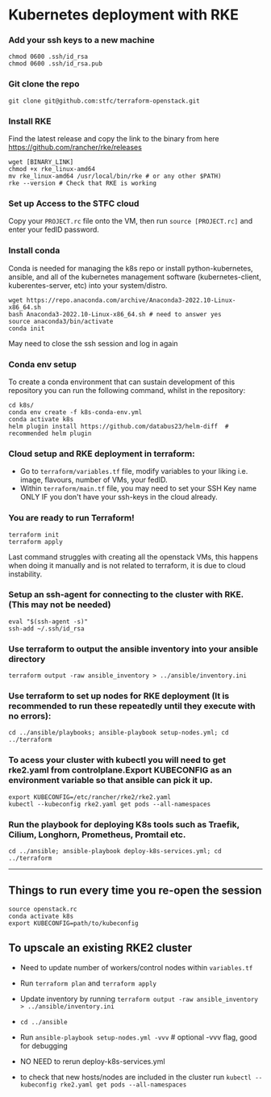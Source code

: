 # Kubernetes deployment with RKE

### Add your ssh keys to a new machine

```shell
chmod 0600 .ssh/id_rsa
chmod 0600 .ssh/id_rsa.pub
```


### Git clone the repo 

```shell
git clone git@github.com:stfc/terraform-openstack.git
```

### Install RKE

Find the latest release and copy the link to the binary from here https://github.com/rancher/rke/releases

```shell
wget [BINARY_LINK]
chmod +x rke_linux-amd64
mv rke_linux-amd64 /usr/local/bin/rke # or any other $PATH) 
rke --version # Check that RKE is working
```

### Set up Access to the STFC cloud
 
Copy your `PROJECT.rc` file onto the VM, then run `source [PROJECT.rc]` and enter your fedID password.


### Install conda 

Conda is needed for managing the k8s repo or install python-kubernetes, ansible, and all of the kubernetes management software (kubernetes-client, kuberentes-server, etc) into your system/distro.

```shell
wget https://repo.anaconda.com/archive/Anaconda3-2022.10-Linux-x86_64.sh
bash Anaconda3-2022.10-Linux-x86_64.sh # need to answer yes
source anaconda3/bin/activate
conda init
```

May need to close the ssh session and log in again


### Conda env setup

To create a conda environment that can sustain development of this repository you can run the following command, whilst in the repository:

```shell
cd k8s/
conda env create -f k8s-conda-env.yml
conda activate k8s
helm plugin install https://github.com/databus23/helm-diff  # recommended helm plugin
```


### Cloud setup and RKE deployment in terraform:

- Go to `terraform/variables.tf` file, modify variables to your liking i.e. image, flavours, number of VMs, your fedID.
- Within `terraform/main.tf` file, you may need to set your  SSH Key name ONLY IF you don't have your ssh-keys in the cloud already.


### You are ready to run Terraform!

```shell
terraform init
terraform apply
``` 
Last command struggles with creating all the openstack VMs, this happens when doing it manually and is not related to terraform, it is due to cloud instability.


### Setup an ssh-agent for connecting to the cluster with RKE. (This may not be needed)

```shell
eval "$(ssh-agent -s)"
ssh-add ~/.ssh/id_rsa 
```

### Use terraform to output the ansible inventory into your ansible directory

```shell
terraform output -raw ansible_inventory > ../ansible/inventory.ini
```


### Use terraform to set up nodes for RKE deployment (It is recommended to run these repeatedly until they execute with no errors): 

```shell
cd ../ansible/playbooks; ansible-playbook setup-nodes.yml; cd ../terraform
```

### To acess your cluster with kubectl you will need to get rke2.yaml from controlplane.Export KUBECONFIG as an environment variable so that ansible can pick it up.

```shell
export KUBECONFIG=/etc/rancher/rke2/rke2.yaml
kubectl --kubeconfig rke2.yaml get pods --all-namespaces
```


### Run the playbook for deploying K8s tools such as Traefik, Cilium, Longhorn, Prometheus, Promtail etc.

```shell
cd ../ansible; ansible-playbook deploy-k8s-services.yml; cd ../terraform
```

--------------------------------------------------

## Things to run every time you re-open the session

```shell
source openstack.rc
conda activate k8s
export KUBECONFIG=path/to/kubeconfig
```

## To upscale an existing RKE2 cluster 

- Need to update number of workers/control nodes within `variables.tf`

- Run `terraform plan` and `terraform apply`

- Update inventory by running `terraform output -raw ansible_inventory > ../ansible/inventory.ini`

- `cd ../ansible`

- Run `ansible-playbook setup-nodes.yml -vvv` # optional -vvv flag, good for debugging

- NO NEED to rerun deploy-k8s-services.yml

- to check that new hosts/nodes are included in the cluster run `kubectl --kubeconfig rke2.yaml get pods --all-namespaces`